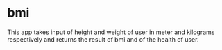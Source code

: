 # bmi

This app takes input of height and weight of user in meter and kilograms respectively and returns the result of bmi and of the health of user.
